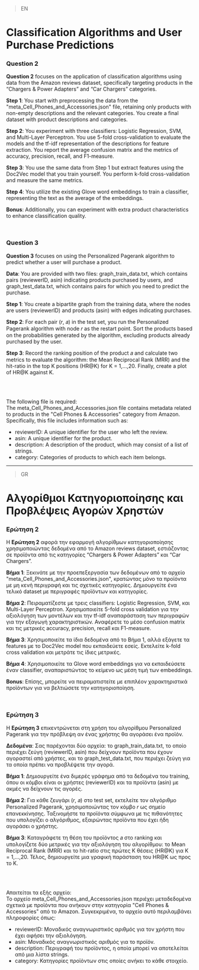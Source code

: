 >EN
# Classification Algorithms and User Purchase Predictions

### Question 2

**Question 2** focuses on the application of classification algorithms using data from the Amazon reviews dataset, specifically targeting products in the “Chargers & Power Adapters” and “Car Chargers” categories.

**Step 1**: You start with preprocessing the data from the "meta_Cell_Phones_and_Accessories.json" file, retaining only products with non-empty descriptions and the relevant categories. You create a final dataset with product descriptions and categories.

**Step 2**: You experiment with three classifiers: Logistic Regression, SVM, and Multi-Layer Perceptron. You use 5-fold cross-validation to evaluate the models and the tf-idf representation of the descriptions for feature extraction. You report the average confusion matrix and the metrics of accuracy, precision, recall, and F1-measure.

**Step 3**: You use the same data from Step 1 but extract features using the Doc2Vec model that you train yourself. You perform k-fold cross-validation and measure the same metrics.

**Step 4**: You utilize the existing Glove word embeddings to train a classifier, representing the text as the average of the embeddings.

**Bonus**: Additionally, you can experiment with extra product characteristics to enhance classification quality.

<br>

### Question 3

**Question 3** focuses on using the Personalized Pagerank algorithm to predict whether a user will purchase a product.

**Data**: You are provided with two files: graph_train_data.txt, which contains pairs (reviewerID, asin) indicating products purchased by users, and graph_test_data.txt, which contains pairs for which you need to predict the purchase.

**Step 1**: You create a bipartite graph from the training data, where the nodes are users (reviewerID) and products (asin) with edges indicating purchases.

**Step 2**: For each pair (𝑟, 𝑎) in the test set, you run the Personalized Pagerank algorithm with node 𝑟 as the restart point. Sort the products based on the probabilities generated by the algorithm, excluding products already purchased by the user.

**Step 3**: Record the ranking position of the product 𝑎 and calculate two metrics to evaluate the algorithm: the Mean Reciprocal Rank (MRR) and the hit-ratio in the top K positions (HR@K) for K = 1,…,20. Finally, create a plot of HR@K against K.

<br>
<br>

The following file is required:
<br>
The meta_Cell_Phones_and_Accessories.json file contains metadata related to products in the "Cell Phones & Accessories" category from Amazon. Specifically, this file includes information such as:
* reviewerID: A unique identifier for the user who left the review.
* asin: A unique identifier for the product.
* description: A description of the product, which may consist of a list of strings.
* category: Categories of products to which each item belongs.

---
>GR
# Αλγορίθμοι Κατηγοριοποίησης και Προβλέψεις Αγορών Χρηστών

### Ερώτηση 2

Η **Ερώτηση 2** αφορά την εφαρμογή αλγορίθμων κατηγοριοποίησης χρησιμοποιώντας δεδομένα από το Amazon reviews dataset, εστιάζοντας σε προϊόντα από τις κατηγορίες “Chargers & Power Adapters” και “Car Chargers”.

**Βήμα 1**: Ξεκινάτε με την προεπεξεργασία των δεδομένων από το αρχείο "meta_Cell_Phones_and_Accessories.json", κρατώντας μόνο τα προϊόντα με μη κενή περιγραφή και τις σχετικές κατηγορίες. Δημιουργείτε ένα τελικό dataset με περιγραφές προϊόντων και κατηγορίες.

**Βήμα 2**: Πειραματίζεστε με τρεις classifiers: Logistic Regression, SVM, και Multi-Layer Perceptron. Χρησιμοποιείτε 5-fold cross validation για την αξιολόγηση των μοντέλων και την tf-idf αναπαράσταση των περιγραφών για την εξαγωγή χαρακτηριστικών. Αναφέρετε το μέσο confusion matrix και τις μετρικές accuracy, precision, recall και F1-measure.

**Βήμα 3**: Χρησιμοποιείτε τα ίδια δεδομένα από το Βήμα 1, αλλά εξάγετε τα features με το Doc2Vec model που εκπαιδεύετε εσείς. Εκτελείτε k-fold cross validation και μετράτε τις ίδιες μετρικές.

**Βήμα 4**: Χρησιμοποιείτε τα Glove word embeddings για να εκπαιδεύσετε έναν classifier, αναπαριστώντας το κείμενο ως μέση τιμή των embeddings.

**Bonus**: Επίσης, μπορείτε να πειραματιστείτε με επιπλέον χαρακτηριστικά προϊόντων για να βελτιώσετε την κατηγοριοποίηση.

<br>

### Ερώτηση 3

Η **Ερώτηση 3** επικεντρώνεται στη χρήση του αλγορίθμου Personalized Pagerank για την πρόβλεψη αν ένας χρήστης θα αγοράσει ένα προϊόν.

**Δεδομένα**: Σας παρέχονται δύο αρχεία: το graph_train_data.txt, το οποίο περιέχει ζεύγη (reviewerID, asin) που δείχνουν προϊόντα που έχουν αγοραστεί από χρήστες, και το graph_test_data.txt, που περιέχει ζεύγη για τα οποία πρέπει να προβλέψετε την αγορά.

**Βήμα 1**: Δημιουργείτε ένα διμερές γράφημα από τα δεδομένα του training, όπου οι κόμβοι είναι οι χρήστες (reviewerID) και τα προϊόντα (asin) με ακμές να δείχνουν τις αγορές.

**Βήμα 2**: Για κάθε ζευγάρι (𝑟, 𝑎) στο test set, εκτελείτε τον αλγόριθμο Personalized Pagerank, χρησιμοποιώντας τον κόμβο 𝑟 ως σημείο επανεκκίνησης. Ταξινομήστε τα προϊόντα σύμφωνα με τις πιθανότητες που υπολογίζει ο αλγόριθμος, εξαιρώντας προϊόντα που έχει ήδη αγοράσει ο χρήστης.

**Βήμα 3**: Καταγράφετε τη θέση του προϊόντος 𝑎 στο ranking και υπολογίζετε δύο μετρικές για την αξιολόγηση του αλγορίθμου: το Mean Reciprocal Rank (MRR) και το hit-ratio στις πρώτες K θέσεις (HR@K) για K = 1,…,20. Τέλος, δημιουργείτε μια γραφική παράσταση του HR@K ως προς το K.

<br>
<br>

Απαιτείται τα εξής αρχείο:
<br>
Το αρχείο meta_Cell_Phones_and_Accessories.json περιέχει μεταδεδομένα σχετικά με προϊόντα που ανήκουν στην κατηγορία "Cell Phones & Accessories" από το Amazon. Συγκεκριμένα, το αρχείο αυτό περιλαμβάνει πληροφορίες όπως:
* reviewerID: Μοναδικός αναγνωριστικός αριθμός για τον χρήστη που έχει αφήσει την αξιολόγηση.
* asin: Μοναδικός αναγνωριστικός αριθμός για το προϊόν.
* description: Περιγραφή του προϊόντος, η οποία μπορεί να αποτελείται από μια λίστα strings.
* category: Κατηγορίες προϊόντων στις οποίες ανήκει το κάθε στοιχείο.
